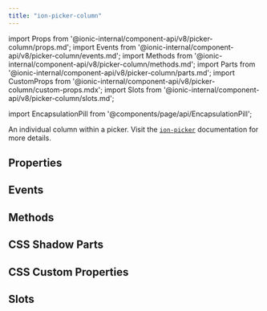 ```yaml
---
title: "ion-picker-column"
---
```

import Props from '@ionic-internal/component-api/v8/picker-column/props.md';
import Events from '@ionic-internal/component-api/v8/picker-column/events.md';
import Methods from '@ionic-internal/component-api/v8/picker-column/methods.md';
import Parts from '@ionic-internal/component-api/v8/picker-column/parts.md';
import CustomProps from '@ionic-internal/component-api/v8/picker-column/custom-props.mdx';
import Slots from '@ionic-internal/component-api/v8/picker-column/slots.md';

<head>
  <title>ion-picker-column: Individual columns within a picker</title>
  <meta name="description" content="An individual column within a picker." />
</head>

import EncapsulationPill from '@components/page/api/EncapsulationPill';

<EncapsulationPill type="shadow" />

An individual column within a picker. Visit the [`ion-picker`](./picker.md) documentation for more details.

## Properties
<Props />

## Events
<Events />

## Methods
<Methods />

## CSS Shadow Parts
<Parts />

## CSS Custom Properties
<CustomProps />

## Slots
<Slots />

